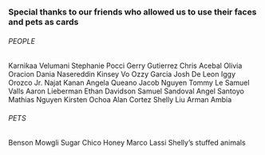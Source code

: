 ### Special thanks to our friends who allowed us to use their faces and pets as cards

###### PEOPLE

Karnikaa Velumani
Stephanie Pocci
Gerry Gutierrez
Chris Acebal
Olivia Oracion
Dania Nasereddin
Kinsey Vo
Ozzy Garcia
Josh De Leon
Iggy Orozco Jr.
Najat Kanan
Angela Queano
Jacob Nguyen
Tommy Le
Samuel Valls
Aaron Lieberman
Ethan Davidson
Samuel Sandoval
Angel Santoyo
Mathias Nguyen
Kirsten Ochoa
Alan Cortez
Shelly Liu
Arman Ambia

###### PETS

Benson
Mowgli
Sugar
Chico
Honey
Marco
Lassi
Shelly’s stuffed animals
